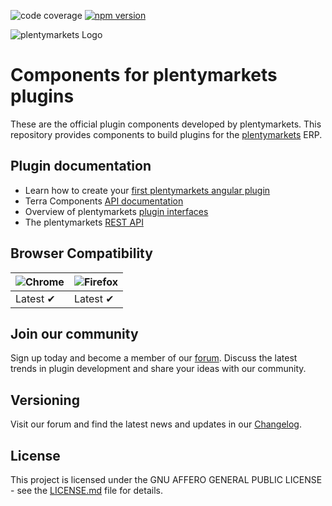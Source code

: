 ![code coverage](https://img.shields.io/badge/coverage-52.28%25-yellow)
[![npm version](https://badge.fury.io/js/%40plentymarkets%2Fterra-components.svg)](https://badge.fury.io/js/%40plentymarkets%2Fterra-components)

![plentymarkets Logo](http://www.plentymarkets.eu/layout/pm/images/logo/plentymarkets-logo.jpg)

# Components for plentymarkets plugins

These are the official plugin components developed by plentymarkets. This repository provides components to build plugins for the [plentymarkets](https://www.plentymarkets.eu/tour/) ERP.

## Plugin documentation

-   Learn how to create your [first plentymarkets angular plugin](https://developers.plentymarkets.com/tutorials/angular-plugin)
-   Terra Components [API documentation](https://developers.plentymarkets.com/terra-doc/components)
-   Overview of plentymarkets [plugin interfaces](https://developers.plentymarkets.com/dev-doc/basics#guide-interface)
-   The plentymarkets [REST API](https://developers.plentymarkets.com/rest-doc/introduction)

## Browser Compatibility

| ![Chrome](https://raw.github.com/alrra/browser-logos/master/src/chrome/chrome_48x48.png) | ![Firefox](https://raw.github.com/alrra/browser-logos/master/src/firefox/firefox_48x48.png) |
| ---------------------------------------------------------------------------------------- | ------------------------------------------------------------------------------------------- |
| Latest ✔                                                                                 | Latest ✔                                                                                    |

## Join our community

Sign up today and become a member of our [forum](https://forum.plentymarkets.com/c/plugin-entwicklung/plugin-backend-ui). Discuss the latest trends in plugin development and share your ideas with our community.

## Versioning

Visit our forum and find the latest news and updates in our [Changelog](https://github.com/plentymarkets/terra-components/blob/5.X.X/CHANGELOG.md).

## License

This project is licensed under the GNU AFFERO GENERAL PUBLIC LICENSE - see the [LICENSE.md](/LICENSE.md) file for details.
